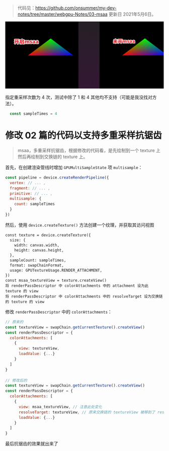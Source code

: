 > 代码见：https://github.com/onsummer/my-dev-notes/tree/master/webgpu-Notes/03-msaa
> 更新日 2021年5月6日。 

![image-20210402090820638](attachments/image-20210402090820638.png)



指定重采样次数为 4 次，测试中除了 1 和 4 其他均不支持（可能是我没找对方法）。

``` js
  const sampleTimes = 4
```



# 修改 02 篇的代码以支持多重采样抗锯齿

> msaa，多重采样抗锯齿，根据修改的代码看，是先绘制到一个 texture 上然后再绘制到交换链的 texture 上。

首先，在创建渲染管线时增加 `GPUMultiSampleState` 项 `multisample`：

``` js
const pipeline = device.createRenderPipeline({
  vertex: // ... ,
  fragment: // ... ,
  primitive: // ... ,
  multisample: {
    count: sampleTimes
  }
})
```

然后，使用 `device.createTexture()` 方法创建一个纹理，并获取其访问视图

```JS
const texture = device.createTexture({
  size: {
    width: canvas.width,
    height: canvas.height,
  },
  sampleCount: sampleTimes,
  format: swapChainFormat,
  usage: GPUTextureUsage.RENDER_ATTACHMENT,
})
const msaa_textureView = texture.createView()
将 renderPassDescriptor 中 colorAttachments 中的 attachment 设为此 texture 的 view
将 renderPassDescriptor 中 colorAttachments 中的 resolveTarget 设为交换链的 texture 的 view
```

修改 `renderPassDescriptor` 中的 `colorAttachments`：

``` js
// 原来的
const textureView = swapChain.getCurrentTexture().createView()
const renderPassDescriptor = {
  colorAttachments: [
    {
      view: textureView,
      loadValue: {...}
    }
  ]
}
    
// 修改后的
const textureView = swapChain.getCurrentTexture().createView()
const renderPassDescriptor = {
  colorAttachments: [
    {
      view: msaa_textureView, // 注意此处变化
      resolveTarget: textureView, // 原来交换链的 textureView 被移到了 resolveTarget 项
      loadValue: {...}
    }
  ]
}  
```

最后抗锯齿的效果就出来了